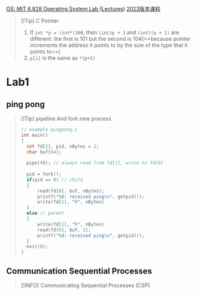 [OS: MIT 6.828 Operating System Lab ](https://github.com/SmallPond/MIT6.828_OS)   ([Lectures](https://pdos.csail.mit.edu/6.828/2018/schedule.html))
[2023版本课程](https://pdos.csail.mit.edu/6.828/2023/tools.html)

>[!Tip] C Pointer
>1. If `int *p = (int*)100`, then `(int)p + 1` and `(int)(p + 1)` are different: the first is 101 but the second is 104(==because pointer increments the address it points to by the size of the type that it points to==)
>2. `p[i]` is the same as `*(p+1)`

# Lab1
## ping pong
>[!Tip] pipeline And fork new process
>```c
>// example pingpong.c
>int main()
>{
>	int fd[2], pid, nBytes = 1;
>	char buf[64];
>	
>	pipe(fd); // always read from fd[1], write to fd[0]
>   
>	pid = fork();
>	if(pid == 0) // child
>	{
>		read(fd[0], buf, nBytes);
>		printf("%d: received ping\n", getpid());
>		write(fd[1], "h", nBytes)
>	}
>	else // parent
>	{
>		write(fd[1], "h", nBytes)
>		read(fd[0], buf, 1);
>		printf("%d: received ping\n", getpid());
>	}
>	exit(0);
>}
>```

## Communication Sequential Processes
>[!INFO] Communicating Sequential Processes (CSP)

